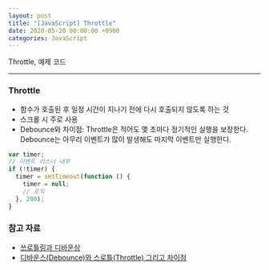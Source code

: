 ```yaml
---
layout: post
title: "[JavaScript] Throttle"
date: 2020-05-20 00:00:00 +0900
categories: JavaScript
---
```


Throttle, 예제 코드

---

### Throttle

- 함수가 호출된 후 일정 시간이 지나기 전에 다시 호출되지 않도록 하는 것
- 스크롤 시 주로 사용
- Debounce와 차이점: Throttle은 적어도 몇 초마다 정기적인 실행을 보장한다. Debounce는 아무리 이벤트가 많이 발생해도 마지막 이벤트만 실행한다.

```javascript
var timer;
// 이벤트 리스너 내부
if (!timer) {
  timer = setTimeout(function () {
    timer = null;
    // 로직
  }, 200);
}
```

### 참고 자료

- [쓰로틀링과 디바운싱](https://www.zerocho.com/category/JavaScript/post/59a8e9cb15ac0000182794fa)
- [디바운스(Debounce)와 스로틀(Throttle) 그리고 차이점](https://webclub.tistory.com/607)
